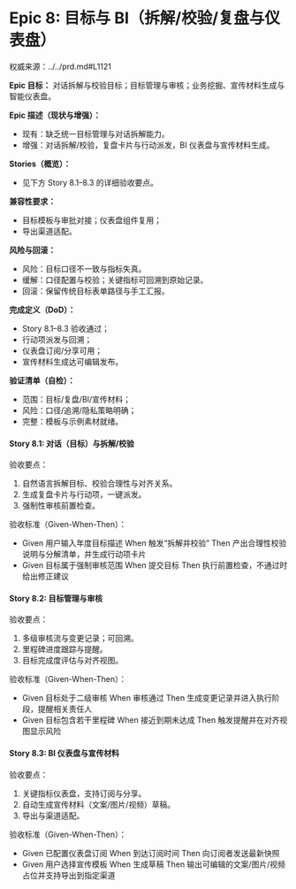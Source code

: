# Epic 8: 目标与 BI（拆解/校验/复盘与仪表盘）

权威来源：../../prd.md#L1121


**Epic 目标：** 对话拆解与校验目标；目标管理与审核；业务挖掘、宣传材料生成与智能仪表盘。

**Epic 描述（现状与增强）：**
- 现有：缺乏统一目标管理与对话拆解能力。
- 增强：对话拆解/校验，复盘卡片与行动派发，BI 仪表盘与宣传材料生成。

**Stories（概览）：**
- 见下方 Story 8.1–8.3 的详细验收要点。

**兼容性要求：**
- 目标模板与审批对接；仪表盘组件复用；
- 导出渠道适配。

**风险与回滚：**
- 风险：目标口径不一致与指标失真。
- 缓解：口径配置与校验；关键指标可回溯到原始记录。
- 回滚：保留传统目标表单路径与手工汇报。

**完成定义（DoD）：**
- Story 8.1–8.3 验收通过；
- 行动项派发与回溯；
- 仪表盘订阅/分享可用；
- 宣传材料生成达可编辑发布。

**验证清单（自检）：**
- 范围：目标/复盘/BI/宣传材料；
- 风险：口径/追溯/隐私策略明确；
- 完整：模板与示例素材就绪。

#### Story 8.1: 对话（目标）与拆解/校验
验收要点：
1. 自然语言拆解目标、校验合理性与对齐关系。
2. 生成复盘卡片与行动项，一键派发。
3. 强制性审核前置检查。

验收标准（Given-When-Then）：
- Given 用户输入年度目标描述
  When 触发“拆解并校验”
  Then 产出合理性校验说明与分解清单，并生成行动项卡片
- Given 目标属于强制审核范围
  When 提交目标
  Then 执行前置检查，不通过时给出修正建议

#### Story 8.2: 目标管理与审核
验收要点：
1. 多级审核流与变更记录；可回溯。
2. 里程碑进度跟踪与提醒。
3. 目标完成度评估与对齐视图。

验收标准（Given-When-Then）：
- Given 目标处于二级审核
  When 审核通过
  Then 生成变更记录并进入执行阶段，提醒相关责任人
- Given 目标包含若干里程碑
  When 接近到期未达成
  Then 触发提醒并在对齐视图显示风险

#### Story 8.3: BI 仪表盘与宣传材料
验收要点：
1. 关键指标仪表盘，支持订阅与分享。
2. 自动生成宣传材料（文案/图片/视频）草稿。
3. 导出与渠道适配。

验收标准（Given-When-Then）：
- Given 已配置仪表盘订阅
  When 到达订阅时间
  Then 向订阅者发送最新快照
- Given 用户选择宣传模板
  When 生成草稿
  Then 输出可编辑的文案/图片/视频占位并支持导出到指定渠道

